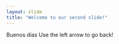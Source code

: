 ```yaml
---
layout: slide
title: "Welcome to our second slide!"
---
```

Buenos dias
Use the left arrow to go back!
